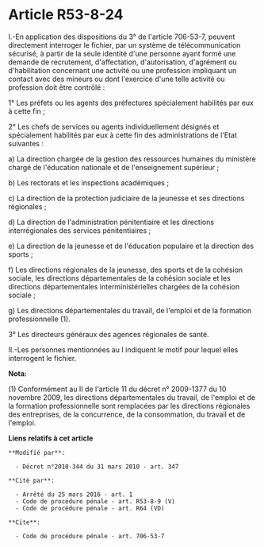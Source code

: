 # Article R53-8-24

I.-En application des dispositions du 3° de l'article 706-53-7, peuvent directement interroger le fichier, par un système de
télécommunication sécurisé, à partir de la seule identité d'une personne ayant formé une demande de recrutement,
d'affectation, d'autorisation, d'agrément ou d'habilitation concernant une activité ou une profession impliquant un contact
avec des mineurs ou dont l'exercice d'une telle activité ou profession doit être contrôlé : 

1° Les préfets ou les agents des préfectures spécialement habilités par eux à cette fin ; 

2° Les chefs de services ou agents individuellement désignés et spécialement habilités par eux à cette fin des
administrations de l'Etat suivantes : 

a) La direction chargée de la gestion des ressources humaines du ministère chargé de l'éducation nationale et de
l'enseignement supérieur ; 

b) Les rectorats et les inspections académiques ; 

c) La direction de la protection judiciaire de la jeunesse et ses directions régionales ; 

d) La direction de l'administration pénitentiaire et les directions interrégionales des services pénitentiaires ; 

e) La direction de la jeunesse et de l'éducation populaire et la direction des sports ; 

f) Les directions régionales de la jeunesse, des sports et de la cohésion sociale, les directions départementales de la
cohésion sociale et les directions départementales interministérielles chargées de la cohésion sociale ; 

g) Les directions départementales du travail, de l'emploi et de la formation professionnelle (1). 

3° Les directeurs généraux des agences régionales de santé. 

II.-Les personnes mentionnées au I indiquent le motif pour lequel elles interrogent le fichier.

**Nota:**

(1) Conformément au II de l'article 11 du décret n° 2009-1377 du 10 novembre 2009, les directions départementales du travail,
de l'emploi et de la formation professionnelle sont remplacées par les directions régionales des entreprises, de la
concurrence, de la consommation, du travail et de l'emploi.

**Liens relatifs à cet article**

	**Modifié par**:

	  - Décret n°2010-344 du 31 mars 2010 - art. 347

	**Cité par**:

	  - Arrêté du 25 mars 2016 - art. 1
	  - Code de procédure pénale - art. R53-8-9 (V)
	  - Code de procédure pénale - art. R64 (VD)

	**Cite**:

	  - Code de procédure pénale - art. 706-53-7
